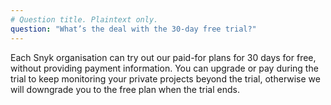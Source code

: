 ```yaml
---
# Question title. Plaintext only.
question: "What’s the deal with the 30-day free trial?"
---
```

Each Snyk organisation can try out our paid-for plans for 30 days for free, without providing payment information. You can upgrade or pay during the trial to keep monitoring your private projects beyond the trial, otherwise we will downgrade you to the free plan when the trial ends.
